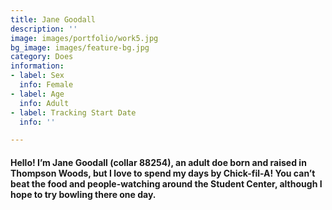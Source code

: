 ```yaml
---
title: Jane Goodall
description: ''
image: images/portfolio/work5.jpg
bg_image: images/feature-bg.jpg
category: Does
information:
- label: Sex
  info: Female
- label: Age
  info: Adult
- label: Tracking Start Date
  info: ''

---
```

#### Hello! I’m Jane Goodall (collar 88254), an adult doe born and raised in Thompson Woods, but I love to spend my days by Chick-fil-A! You can’t beat the food and people-watching around the Student Center, although I hope to try bowling there one day.